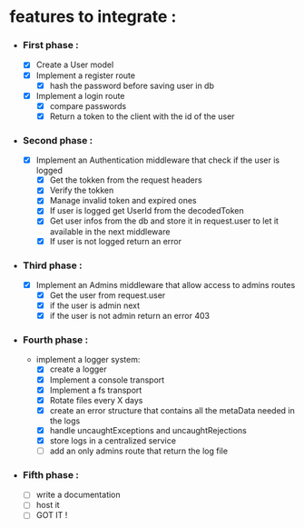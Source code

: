 # features to integrate :

- ### First phase :

  - [x] Create a User model
  - [x] Implement a register route
    - [x] hash the password before saving user in db
  - [x] Implement a login route
    - [x] compare passwords
    - [x] Return a token to the client with the id of the user

- ### Second phase :

  - [x] Implement an Authentication middleware that check if the user is logged
    - [x] Get the tokken from the request headers
    - [x] Verify the tokken
    - [x] Manage invalid token and expired ones
    - [x] If user is logged get UserId from the decodedToken
    - [x] Get user infos from the db and store it in request.user to let it available in the next middleware
    - [x] If user is not logged return an error

- ### Third phase :

  - [x] Implement an Admins middleware that allow access to admins routes
    - [x] Get the user from request.user
    - [x] if the user is admin next
    - [x] if the user is not admin return an error 403

- ### Fourth phase :
  - implement a logger system:
    - [x] create a logger
    - [x] Implement a console transport
    - [x] Implement a fs transport
    - [x] Rotate files every X days
    - [x] create an error structure that contains all the metaData needed in the logs
    - [x] handle uncaughtExceptions and uncaughtRejections
    - [x] store logs in a centralized service
    - [ ] add an only admins route that return the log file
- ### Fifth phase :
  - [ ] write a documentation
  - [ ] host it
  - [ ] GOT IT !
